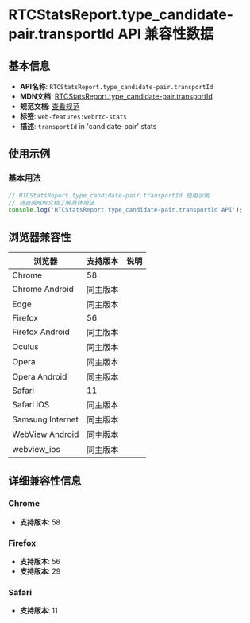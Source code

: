 # RTCStatsReport.type_candidate-pair.transportId API 兼容性数据

## 基本信息

- **API名称**: `RTCStatsReport.type_candidate-pair.transportId`
- **MDN文档**: [RTCStatsReport.type_candidate-pair.transportId](https://developer.mozilla.org/docs/Web/API/RTCIceCandidatePairStats/transportId)
- **规范文档**: [查看规范](https://w3c.github.io/webrtc-stats/#dom-rtcicecandidatepairstats-transportid)
- **标签**: `web-features:webrtc-stats`
- **描述**: `transportId` in 'candidate-pair' stats

## 使用示例

### 基本用法

```javascript
// RTCStatsReport.type_candidate-pair.transportId 使用示例
// 请查阅MDN文档了解具体用法
console.log('RTCStatsReport.type_candidate-pair.transportId API');
```

## 浏览器兼容性

| 浏览器 | 支持版本 | 说明 |
|--------|----------|------|
| Chrome | 58 |  |
| Chrome Android | 同主版本 |  |
| Edge | 同主版本 |  |
| Firefox | 56 |  |
| Firefox Android | 同主版本 |  |
| Oculus | 同主版本 |  |
| Opera | 同主版本 |  |
| Opera Android | 同主版本 |  |
| Safari | 11 |  |
| Safari iOS | 同主版本 |  |
| Samsung Internet | 同主版本 |  |
| WebView Android | 同主版本 |  |
| webview_ios | 同主版本 |  |

## 详细兼容性信息

### Chrome

- **支持版本**: 58

### Firefox

- **支持版本**: 56
- **支持版本**: 29

### Safari

- **支持版本**: 11

